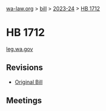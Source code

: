 [wa-law.org](/) > [bill](/bill/) > [2023-24](/bill/2023-24/) > [HB 1712](/bill/2023-24/hb/1712/)

# HB 1712
[leg.wa.gov](https://app.leg.wa.gov/billsummary?BillNumber=1712&Year=2023&Initiative=false)

## Revisions
* [Original Bill](1/)

## Meetings